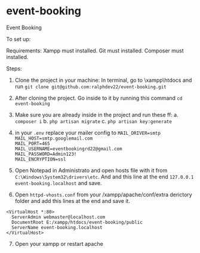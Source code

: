 # event-booking
Event Booking

To set up:

Requirements: 
Xampp must installed.
Git must installed.
Composer must installed.

Steps:
1. Clone the project in your machine:
    In terminal, go to \xampp\htdocs and run `git clone git@github.com:ralphdev22/event-booking.git`
2. After cloning the project. Go inside to it by running this command `cd event-booking`
3. Make sure you are already inside in the project and run these ff:
    a. `composer i`
    b. `php artisan migrate`
    c. `php artisan key:generate`

4. in your `.env` replace your mailer config to
`MAIL_DRIVER=smtp`  
`MAIL_HOST=smtp.googlemail.com`  
`MAIL_PORT=465`  
`MAIL_USERNAME=eventbookingrd22@gmail.com`  
`MAIL_PASSWORD=Admin123!`  
`MAIL_ENCRYPTION=ssl`  

5. Open Notepad in Administrato and open hosts file with it from `C:\Windows\System32\drivers\etc`. And and this line at the end `127.0.0.1 event-booking.localhost` and save.

6. Open `httpd-vhosts.conf` from your /xampp/apache/conf/extra derictory folder and add this lines at the end and save it.
```
<VirtualHost *:80>
  ServerAdmin webmaster@localhost.com
  DocumentRoot E:/xampp/htdocs/event-booking/public
  ServerName event-booking.localhost
</VirtualHost>
```

7. Open your xampp or restart apache
